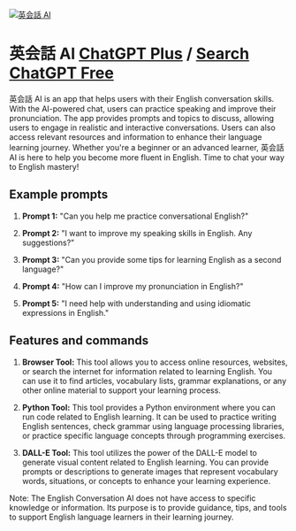 
[![英会話 AI](https://files.oaiusercontent.com/file-cE5v2lCroAKOyRTwJ8qzKcTE?se=2123-10-17T16%3A32%3A39Z&sp=r&sv=2021-08-06&sr=b&rscc=max-age%3D31536000%2C%20immutable&rscd=attachment%3B%20filename%3D0c3935d0-83b9-47f5-8671-2f336614617c.png&sig=04Q5zkIY%2Bak9l3PNC5n%2BVcyCWIGgDKcM5LYZID4Ewx0%3D)](https://chat.openai.com/g/g-V3m0oXPTJ-ying-hui-hua-ai)

# 英会話 AI [ChatGPT Plus](https://chat.openai.com/g/g-V3m0oXPTJ-ying-hui-hua-ai) / [Search ChatGPT Free](https://gptcall.net/index.html#/?search=%E8%8B%B1%E4%BC%9A%E8%A9%B1%20AI)

英会話 AI is an app that helps users with their English conversation skills. With the AI-powered chat, users can practice speaking and improve their pronunciation. The app provides prompts and topics to discuss, allowing users to engage in realistic and interactive conversations. Users can also access relevant resources and information to enhance their language learning journey. Whether you're a beginner or an advanced learner, 英会話 AI is here to help you become more fluent in English. Time to chat your way to English mastery!

## Example prompts

1. **Prompt 1:** "Can you help me practice conversational English?"

2. **Prompt 2:** "I want to improve my speaking skills in English. Any suggestions?"

3. **Prompt 3:** "Can you provide some tips for learning English as a second language?"

4. **Prompt 4:** "How can I improve my pronunciation in English?"

5. **Prompt 5:** "I need help with understanding and using idiomatic expressions in English."

## Features and commands

1. **Browser Tool:** This tool allows you to access online resources, websites, or search the internet for information related to learning English. You can use it to find articles, vocabulary lists, grammar explanations, or any other online material to support your learning process.

2. **Python Tool:** This tool provides a Python environment where you can run code related to English learning. It can be used to practice writing English sentences, check grammar using language processing libraries, or practice specific language concepts through programming exercises.

3. **DALL-E Tool:** This tool utilizes the power of the DALL-E model to generate visual content related to English learning. You can provide prompts or descriptions to generate images that represent vocabulary words, situations, or concepts to enhance your learning experience.

Note: The English Conversation AI does not have access to specific knowledge or information. Its purpose is to provide guidance, tips, and tools to support English language learners in their learning journey.


